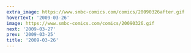 ```yaml
---
extra_image: https://www.smbc-comics.com/comics/20090326after.gif
hovertext: '2009-03-26'
image: https://www.smbc-comics.com/comics/20090326.gif
next: '2009-03-27'
prev: '2009-03-25'
title: '2009-03-26'
---
```

